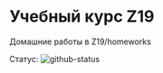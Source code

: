 # Учебный курс Z19

Домашние работы в Z19/homeworks

Статус:
![github-status](https://travis-ci.org/tgrx/Z19.svg?branch=master)
